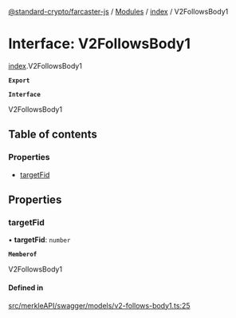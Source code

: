 [@standard-crypto/farcaster-js](../README.md) / [Modules](../modules.md) / [index](../modules/index.md) / V2FollowsBody1

# Interface: V2FollowsBody1

[index](../modules/index.md).V2FollowsBody1

**`Export`**

**`Interface`**

V2FollowsBody1

## Table of contents

### Properties

- [targetFid](index.V2FollowsBody1.md#targetfid)

## Properties

### targetFid

• **targetFid**: `number`

**`Memberof`**

V2FollowsBody1

#### Defined in

[src/merkleAPI/swagger/models/v2-follows-body1.ts:25](https://github.com/standard-crypto/farcaster-js/blob/main/src/merkleAPI/swagger/models/v2-follows-body1.ts#L25)
